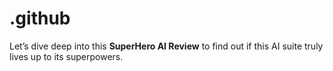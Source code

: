 # .github
Let’s dive deep into this **SuperHero AI Review** to find out if this AI suite truly lives up to its superpowers.
